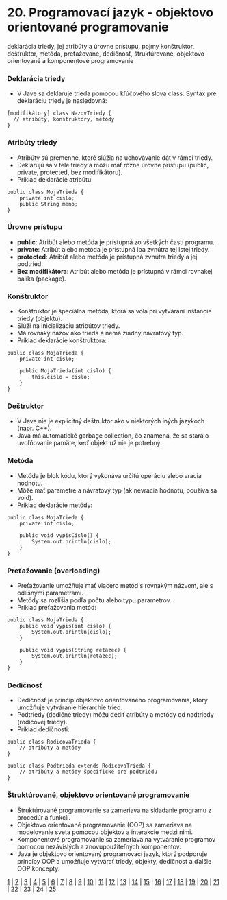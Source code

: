# 20. Programovací jazyk - objektovo orientované programovanie
deklarácia triedy, jej atribúty a úrovne prístupu, pojmy konštruktor, deštruktor, metóda, preťažovane, dedičnosť, štruktúrované, objektovo orientované a komponentové programovanie

### Deklarácia triedy
- V Jave sa deklaruje trieda pomocou kľúčového slova class. Syntax pre deklaráciu triedy je nasledovná:
```
[modifikátory] class NazovTriedy {
  // atribúty, konštruktory, metódy
}
```

### Atribúty triedy
- Atribúty sú premenné, ktoré slúžia na uchovávanie dát v rámci triedy.
- Deklarujú sa v tele triedy a môžu mať rôzne úrovne prístupu (public, private, protected, bez modifikátoru).
- Príklad deklarácie atribútu:
```
public class MojaTrieda {
    private int cislo;
    public String meno;
}
```

### Úrovne prístupu
- **public**: Atribút alebo metóda je prístupná zo všetkých častí programu.
- **private**: Atribút alebo metóda je prístupná iba zvnútra tej istej triedy.
- **protected**: Atribút alebo metóda je prístupná zvnútra triedy a jej podtried.
- **Bez modifikátora**: Atribút alebo metóda je prístupná v rámci rovnakej balíka (package).

### Konštruktor
- Konštruktor je špeciálna metóda, ktorá sa volá pri vytváraní inštancie triedy (objektu).
- Slúži na inicializáciu atribútov triedy.
- Má rovnaký názov ako trieda a nemá žiadny návratový typ.
- Príklad deklarácie konštruktora:
```
public class MojaTrieda {
    private int cislo;

    public MojaTrieda(int cislo) {
        this.cislo = cislo;
    }
}
```

### Deštruktor
- V Jave nie je explicitný deštruktor ako v niektorých iných jazykoch (napr. C++).
- Java má automatické garbage collection, čo znamená, že sa stará o uvoľňovanie pamäte, keď objekt už nie je potrebný.

### Metóda
- Metóda je blok kódu, ktorý vykonáva určitú operáciu alebo vracia hodnotu.
- Môže mať parametre a návratový typ (ak nevracia hodnotu, používa sa void).
- Príklad deklarácie metódy:
```
public class MojaTrieda {
    private int cislo;

    public void vypisCislo() {
        System.out.println(cislo);
    }
}
```

### Preťažovanie (overloading)
- Preťažovanie umožňuje mať viacero metód s rovnakým názvom, ale s odlišnými parametrami.
- Metódy sa rozlíšia podľa počtu alebo typu parametrov.
- Príklad preťažovania metód:
```
public class MojaTrieda {
    public void vypis(int cislo) {
        System.out.println(cislo);
    }

    public void vypis(String retazec) {
        System.out.println(retazec);
    }
}
```

### Dedičnosť
- Dedičnosť je princíp objektovo orientovaného programovania, ktorý umožňuje vytváranie hierarchie tried.
- Podtriedy (dedičné triedy) môžu dediť atribúty a metódy od nadtriedy (rodičovej triedy).
- Príklad dedičnosti:
```
public class RodicovaTrieda {
    // atribúty a metódy
}

public class Podtrieda extends RodicovaTrieda {
    // atribúty a metódy špecifické pre podtriedu
}
```

### Štruktúrované, objektovo orientované programovanie
- Štruktúrované programovanie sa zameriava na skladanie programu z procedúr a funkcíí.
- Objektovo orientované programovanie (OOP) sa zameriava na modelovanie sveta pomocou objektov a interakcie medzi nimi.
- Komponentové programovanie sa zameriava na vytváranie programov pomocou nezávislých a znovupoužiteľných komponentov.
- Java je objektovo orientovaný programovací jazyk, ktorý podporuje princípy OOP a umožňuje vytvárať triedy, objekty, dedičnosť a ďalšie OOP koncepty.

[1](https://jesuschrist69.github.io/maturitne-otazky-SPSIT-KNM-2023/LYC/) | [2](https://jesuschrist69.github.io/maturitne-otazky-SPSIT-KNM-2023/LYC2/) | [3](https://jesuschrist69.github.io/maturitne-otazky-SPSIT-KNM-2023/LYC3/) | [4](https://jesuschrist69.github.io/maturitne-otazky-SPSIT-KNM-2023/LYC4/) | [5](https://jesuschrist69.github.io/maturitne-otazky-SPSIT-KNM-2023/LYC5/) | [6](https://jesuschrist69.github.io/maturitne-otazky-SPSIT-KNM-2023/LYC6/) | [7](https://jesuschrist69.github.io/maturitne-otazky-SPSIT-KNM-2023/LYC7/) | [8](https://jesuschrist69.github.io/maturitne-otazky-SPSIT-KNM-2023/LYC8/) | [9](https://jesuschrist69.github.io/maturitne-otazky-SPSIT-KNM-2023/LYC9/) | [10](https://jesuschrist69.github.io/maturitne-otazky-SPSIT-KNM-2023/LYC10/) | [11](https://jesuschrist69.github.io/maturitne-otazky-SPSIT-KNM-2023/LYC11/) | [12](https://jesuschrist69.github.io/maturitne-otazky-SPSIT-KNM-2023/LYC12/) | [13](https://jesuschrist69.github.io/maturitne-otazky-SPSIT-KNM-2023/LYC13/) | [14](https://jesuschrist69.github.io/maturitne-otazky-SPSIT-KNM-2023/LYC14/) | [15](https://jesuschrist69.github.io/maturitne-otazky-SPSIT-KNM-2023/LYC15/) | [16](https://jesuschrist69.github.io/maturitne-otazky-SPSIT-KNM-2023/LYC16/) | [17](https://jesuschrist69.github.io/maturitne-otazky-SPSIT-KNM-2023/LYC17/) | [18](https://jesuschrist69.github.io/maturitne-otazky-SPSIT-KNM-2023/LYC18/) | [19](https://jesuschrist69.github.io/maturitne-otazky-SPSIT-KNM-2023/LYC19/) | [20](https://jesuschrist69.github.io/maturitne-otazky-SPSIT-KNM-2023/LYC20/) | [21](https://jesuschrist69.github.io/maturitne-otazky-SPSIT-KNM-2023/LYC21/) | [22](https://jesuschrist69.github.io/maturitne-otazky-SPSIT-KNM-2023/LYC22/) | [23](https://jesuschrist69.github.io/maturitne-otazky-SPSIT-KNM-2023/LYC23/) | [24](https://jesuschrist69.github.io/maturitne-otazky-SPSIT-KNM-2023/LYC24/) | [25](https://jesuschrist69.github.io/maturitne-otazky-SPSIT-KNM-2023/LYC25/)
